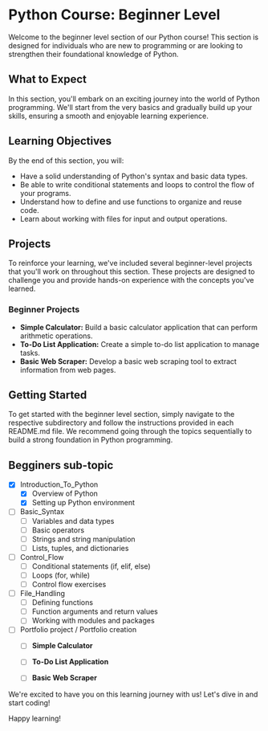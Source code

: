 # Python Course: Beginner Level

Welcome to the beginner level section of our Python course! This section is designed for individuals who are new to programming or are looking to strengthen their foundational knowledge of Python.

## What to Expect

In this section, you'll embark on an exciting journey into the world of Python programming. We'll start from the very basics and gradually build up your skills, ensuring a smooth and enjoyable learning experience.

## Learning Objectives

By the end of this section, you will:

- Have a solid understanding of Python's syntax and basic data types.
- Be able to write conditional statements and loops to control the flow of your programs.
- Understand how to define and use functions to organize and reuse code.
- Learn about working with files for input and output operations.

## Projects

To reinforce your learning, we've included several beginner-level projects that you'll work on throughout this section. These projects are designed to challenge you and provide hands-on experience with the concepts you've learned.

### Beginner Projects

- **Simple Calculator:** Build a basic calculator application that can perform arithmetic operations.
- **To-Do List Application:** Create a simple to-do list application to manage tasks.
- **Basic Web Scraper:** Develop a basic web scraping tool to extract information from web pages.

## Getting Started

To get started with the beginner level section, simply navigate to the respective subdirectory and follow the instructions provided in each README.md file. We recommend going through the topics sequentially to build a strong foundation in Python programming.
<!-- ROADMAP -->
## Begginers sub-topic

- [X] Introduction_To_Python
    - [X] Overview of Python
    - [X] Setting up Python environment
- [ ] Basic_Syntax
    - [ ] Variables and data types
    - [ ] Basic operators
    - [ ] Strings and string manipulation
    - [ ] Lists, tuples, and dictionaries
- [ ] Control_Flow
    - [ ] Conditional statements (if, elif, else)
    - [ ] Loops (for, while)
    - [ ] Control flow exercises
- [ ] File_Handling
    - [ ] Defining functions
    - [ ] Function arguments and return values
    - [ ] Working with modules and packages
- [ ] Portfolio project / Portfolio creation
    - [ ] **Simple Calculator**
    - [ ] **To-Do List Application**
    - [ ] **Basic Web Scraper**


We're excited to have you on this learning journey with us! Let's dive in and start coding!

Happy learning!

